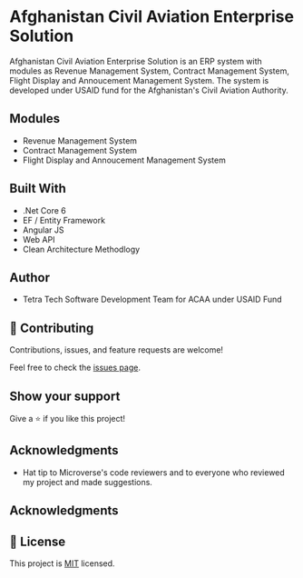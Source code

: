 # Afghanistan Civil Aviation Enterprise Solution

Afghanistan Civil Aviation Enterprise Solution is an ERP system with modules as Revenue Management System, Contract Management System, Flight Display and Annoucement Management System. The system is developed under USAID fund for the Afghanistan's Civil Aviation Authority.

## Modules

- Revenue Management System
- Contract Management System
- Flight Display and Annoucement Management System

## Built With

- .Net Core 6 
- EF / Entity Framework
- Angular JS
- Web API
- Clean Architecture Methodlogy

## Author

- Tetra Tech Software Development Team for ACAA under USAID Fund


## 🤝 Contributing

Contributions, issues, and feature requests are welcome!

Feel free to check the [issues page](../../issues/).

## Show your support

Give a ⭐️ if you like this project!

## Acknowledgments

- Hat tip to Microverse's code reviewers and to everyone who reviewed my project and made suggestions.

## Acknowledgments

## 📝 License

This project is [MIT](./LICENSE) licensed.
